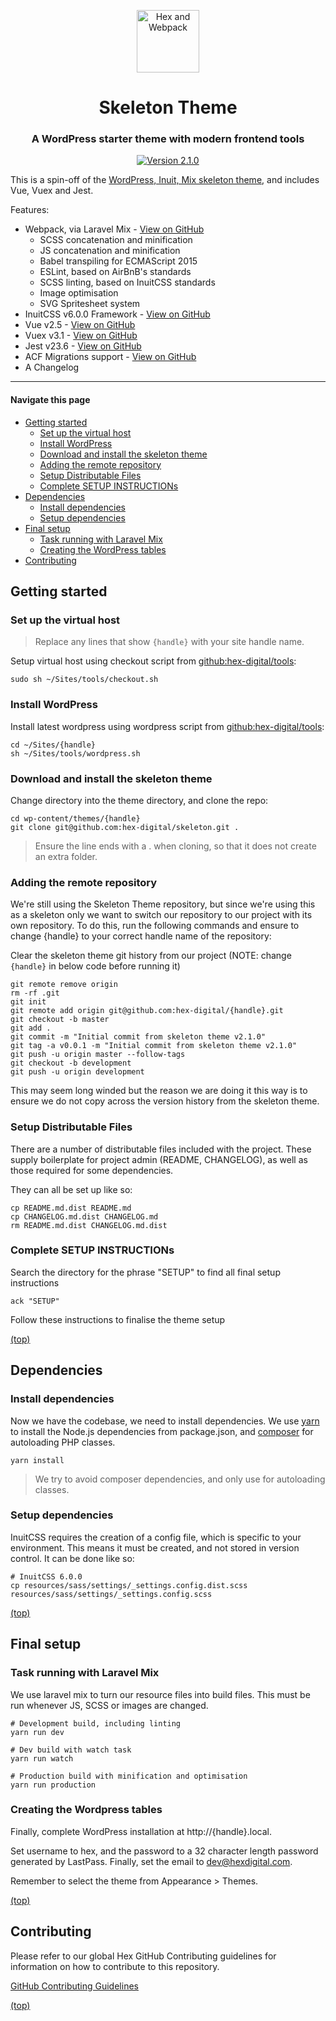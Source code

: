 <p align="center">
  <img src="https://user-images.githubusercontent.com/2754728/37917923-9e9de498-3117-11e8-95ba-806c31c05a02.png" width="100" height="auto" alt="Hex and Webpack">
</p>

<h1 align="center">Skeleton Theme</h1>
<h3 align="center">A WordPress starter theme with modern frontend tools</h3>

<p align="center">
  <a href="https://github.com/hex-digital/skeleton/releases">
    <img src="https://img.shields.io/badge/version-2.1.0-green.svg?style=flat-square" alt="Version 2.1.0">
  </a>
</p>

This is a spin-off of the [WordPress, Inuit, Mix skeleton theme](https://github.com/hex-digital/wordpress-inuit-mix-skeleton), and includes Vue, Vuex and Jest.

Features:

- Webpack, via Laravel Mix - [View on GitHub](https://github.com/JeffreyWay/laravel-mix)
  - SCSS concatenation and minification
  - JS concatenation and minification
  - Babel transpiling for ECMAScript 2015
  - ESLint, based on AirBnB's standards
  - SCSS linting, based on InuitCSS standards
  - Image optimisation
  - SVG Spritesheet system
- InuitCSS v6.0.0 Framework - [View on GitHub](https://github.com/inuitcss/inuitcss)
- Vue v2.5 - [View on GitHub](https://github.com/vuejs/vue)
- Vuex v3.1 - [View on GitHub](https://github.com/vuejs/vuex)
- Jest v23.6 - [View on GitHub](https://github.com/facebook/jest)
- ACF Migrations support - [View on GitHub](https://github.com/hex-digital/acf-migrations)
- A Changelog

---

#### Navigate this page

- [Getting started](#getting-started)
  - [Set up the virtual host](#set-up-the-virtual-host)
  - [Install WordPress](#install-wordpress)
  - [Download and install the skeleton theme](#download-and-install-the-skeleton-theme)
  - [Adding the remote repository](#adding-the-remote-repository)
  - [Setup Distributable Files](#setup-distributable-files)
  - [Complete SETUP INSTRUCTIONs](#complete-setup-instructions)
- [Dependencies](#dependencies)
  - [Install dependencies](#install-dependencies)
  - [Setup dependencies](#setup-dependencies)
- [Final setup](#final-setup)
  - [Task running with Laravel Mix](#task-running-with-laravel-mix)
  - [Creating the WordPress tables](#creating-the-wordpress-tables)
- [Contributing](#contributing)

## Getting started

### Set up the virtual host

>Replace any lines that show `{handle}` with your site handle name.

Setup virtual host using checkout script from [github:hex-digital/tools](https://github.com/hex-digital/tools/blob/master/checkout.sh):

    sudo sh ~/Sites/tools/checkout.sh

### Install WordPress

Install latest wordpress using wordpress script from [github:hex-digital/tools](https://github.com/hex-digital/tools/blob/master/wordpress.sh):

    cd ~/Sites/{handle}
    sh ~/Sites/tools/wordpress.sh

### Download and install the skeleton theme

Change directory into the theme directory, and clone the repo:

    cd wp-content/themes/{handle}
    git clone git@github.com:hex-digital/skeleton.git .

>Ensure the line ends with a . when cloning, so that it does not create an
extra folder.

### Adding the remote repository

We're still using the Skeleton Theme repository, but since we're using this as
a skeleton only we want to switch our repository to our project with its own
repository. To do this, run the following commands and ensure to change
{handle} to your correct handle name of the repository:

Clear the skeleton theme git history from our project (NOTE: change `{handle}`
in below code before running it)

    git remote remove origin
    rm -rf .git
    git init
    git remote add origin git@github.com:hex-digital/{handle}.git
    git checkout -b master
    git add .
    git commit -m "Initial commit from skeleton theme v2.1.0"
    git tag -a v0.0.1 -m "Initial commit from skeleton theme v2.1.0"
    git push -u origin master --follow-tags
    git checkout -b development
    git push -u origin development

This may seem long winded but the reason we are doing it this way is to ensure
we do not copy across the version history from the skeleton theme.

### Setup Distributable Files

There are a number of distributable files included with the project. These
supply boilerplate for project admin (README, CHANGELOG), as well as those
required for some dependencies.

They can all be set up like so:

    cp README.md.dist README.md
    cp CHANGELOG.md.dist CHANGELOG.md
    rm README.md.dist CHANGELOG.md.dist
    
### Complete SETUP INSTRUCTIONs

Search the directory for the phrase "SETUP" to find all final setup instructions

    ack "SETUP"
    
Follow these instructions to finalise the theme setup

[(top)](#navigate-this-page)

## Dependencies

### Install dependencies

Now we have the codebase, we need to install dependencies. We use
[yarn](https://yarnpkg.com/lang/en/docs/install/) to install the Node.js
dependencies from package.json, and [composer](https://getcomposer.org/) for
autoloading PHP classes.

    yarn install

>We try to avoid composer dependencies, and only use for autoloading classes.

### Setup dependencies

InuitCSS requires the creation of a config file, which is specific to your environment.
This means it must be created, and not stored in version control. It can be done like so:

    # InuitCSS 6.0.0
    cp resources/sass/settings/_settings.config.dist.scss resources/sass/settings/_settings.config.scss

[(top)](#navigate-this-page)

## Final setup

### Task running with Laravel Mix

We use laravel mix to turn our resource files into build files. This must be
run whenever JS, SCSS or images are changed.

    # Development build, including linting
    yarn run dev

    # Dev build with watch task
    yarn run watch

    # Production build with minification and optimisation
    yarn run production

### Creating the Wordpress tables

Finally, complete WordPress installation at http://{handle}.local.

Set username to hex, and the password to a 32 character length password
generated by LastPass. Finally, set the email to dev@hexdigital.com.

Remember to select the theme from Appearance > Themes.

[(top)](#navigate-this-page)

## Contributing

Please refer to our global Hex GitHub Contributing guidelines for information
on how to contribute to this repository.

[GitHub Contributing Guidelines](https://github.com/hex-digital/guidelines/tree/master/github-contributing)

[(top)](#navigate-this-page)
